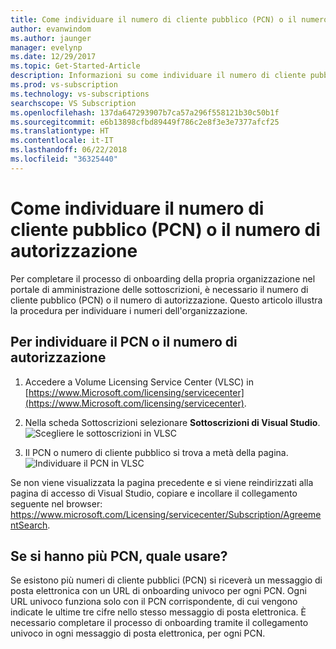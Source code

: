 ```yaml
---
title: Come individuare il numero di cliente pubblico (PCN) o il numero di autorizzazione | Microsoft Docs
author: evanwindom
ms.author: jaunger
manager: evelynp
ms.date: 12/29/2017
ms.topic: Get-Started-Article
description: Informazioni su come individuare il numero di cliente pubblico (PCN) o il numero di autorizzazione
ms.prod: vs-subscription
ms.technology: vs-subscriptions
searchscope: VS Subscription
ms.openlocfilehash: 137da647293907b7ca57a296f558121b30c50b1f
ms.sourcegitcommit: e6b13898cfbd89449f786c2e8f3e3e7377afcf25
ms.translationtype: HT
ms.contentlocale: it-IT
ms.lasthandoff: 06/22/2018
ms.locfileid: "36325440"
---
```

# <a name="how-do-i-locate-my-public-customer-number-pcn-or-authorization-number"></a>Come individuare il numero di cliente pubblico (PCN) o il numero di autorizzazione

Per completare il processo di onboarding della propria organizzazione nel portale di amministrazione delle sottoscrizioni, è necessario il numero di cliente pubblico (PCN) o il numero di autorizzazione. Questo articolo illustra la procedura per individuare i numeri dell'organizzazione.  

## <a name="to-locate-your-pcn-or-authorization-number"></a>Per individuare il PCN o il numero di autorizzazione

1.  Accedere a Volume Licensing Service Center (VLSC) in [https://www.Microsoft.com/licensing/servicecenter](https://www.Microsoft.com/licensing/servicecenter).

2. Nella scheda Sottoscrizioni selezionare **Sottoscrizioni di Visual Studio**.
    ![Scegliere le sottoscrizioni in VLSC](_img/vlsc/vlsc-subscriptions.png)

3. Il PCN o numero di cliente pubblico si trova a metà della pagina.
    ![Individuare il PCN in VLSC](_img/vlsc/vlsc-pcn.png)

    
Se non viene visualizzata la pagina precedente e si viene reindirizzati alla pagina di accesso di Visual Studio, copiare e incollare il collegamento seguente nel browser: https://www.microsoft.com/Licensing/servicecenter/Subscription/AgreementSearch.

## <a name="if-i-have-more-than-one-pcn-which-one-should-i-use"></a>Se si hanno più PCN, quale usare?

Se esistono più numeri di cliente pubblici (PCN) si riceverà un messaggio di posta elettronica con un URL di onboarding univoco per ogni PCN. Ogni URL univoco funziona solo con il PCN corrispondente, di cui vengono indicate le ultime tre cifre nello stesso messaggio di posta elettronica. È necessario completare il processo di onboarding tramite il collegamento univoco in ogni messaggio di posta elettronica, per ogni PCN. 